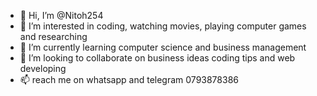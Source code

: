 - 👋 Hi, I’m @Nitoh254
- 👀 I’m interested in coding, watching movies, playing computer games and researching
- 🌱 I’m currently learning computer science and business management
- 💞️ I’m looking to collaborate on business ideas coding tips and web developing
- 📫 reach me on whatsapp and telegram 0793878386

<!---
Nitoh254/Nitoh254 is a ✨ special ✨ repository because its `README.md` (this file) appears on your GitHub profile.
You can click the Preview link to take a look at your changes.
--->

